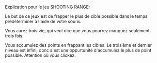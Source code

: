 Explication pour le jeu SHOOTING RANGE:

Le but de ce jeux est de frapper le plus de cible possible dans le temps prédéterminer à l'aide de votre souris.

Vous aurez trois vie, qui veut dire que vous pourrez manquez seulement trois fois.

Vous accumulez des points en frappant les cibles. Le troisième et dernier niveau est infini, donc s'est une oppurtunité d'accumulez le plus de point possible. Attention où vous clickez.